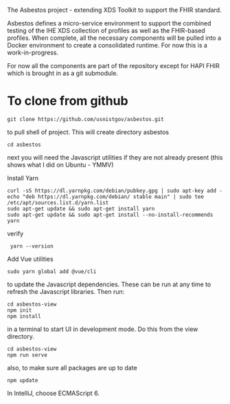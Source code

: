 The Asbestos project - extending XDS Toolkit to support the FHIR standard.

Asbestos defines a micro-service environment to support the combined testing of the IHE XDS collection of 
profiles as well as the FHIR-based profiles. When complete, all the necessary components will be pulled into a Docker
environment to create a consolidated runtime. For now this is a work-in-progress.

For now all the components are part of the repository except for HAPI FHIR which is brought in
as a git submodule.

# To clone from github

    git clone https://github.com/usnistgov/asbestos.git 
    
to pull shell of project. This will create directory asbestos

    cd asbestos
    
next you will need the Javascript utilities if they are not already present (this shows what I did on Ubuntu - YMMV)

Install Yarn
    
    curl -sS https://dl.yarnpkg.com/debian/pubkey.gpg | sudo apt-key add -
    echo "deb https://dl.yarnpkg.com/debian/ stable main" | sudo tee /etc/apt/sources.list.d/yarn.list
    sudo apt-get update && sudo apt-get install yarn
    sudo apt-get update && sudo apt-get install --no-install-recommends yarn
    
verify 
 
     yarn --version
     
Add Vue utilities

    sudo yarn global add @vue/cli
    
to update the Javascript dependencies. These can be run at any time to refresh the Javascript libraries. Then run:

    cd asbestos-view
    npm init
    npm install
    
in a terminal to start UI in development mode. Do this from the view directory.

    cd asbestos-view
    npm run serve
    
also, to make sure all packages are up to date

    npm update
    
In IntelliJ, choose ECMAScript 6.


